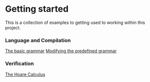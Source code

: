 # Getting started

This is a collection of examples to getting used to working within this project.

### Language and Compilation

[The basic grammar](basic_grammar.md)
[Modifying the predefined grammar](modify_grammar.md)

### Verification

[The Hoare Calculus](hoare_calculus.md)
